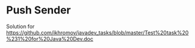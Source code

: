 # Push Sender
Solution for https://github.com/ikhromov/javadev_tasks/blob/master/Test%20task%20%231%20for%20Java%20Dev.doc
